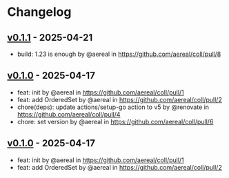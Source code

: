 # Changelog

## [v0.1.1](https://github.com/aereal/coll/compare/v0.1.0...v0.1.1) - 2025-04-21
- build: 1.23 is enough by @aereal in https://github.com/aereal/coll/pull/8

## [v0.1.0](https://github.com/aereal/coll/commits/v0.1.0) - 2025-04-17
- feat: init by @aereal in https://github.com/aereal/coll/pull/1
- feat: add OrderedSet by @aereal in https://github.com/aereal/coll/pull/2
- chore(deps): update actions/setup-go action to v5 by @renovate in https://github.com/aereal/coll/pull/4
- chore: set version by @aereal in https://github.com/aereal/coll/pull/6

## [v0.1.0](https://github.com/aereal/coll/commits/v0.1.0) - 2025-04-17
- feat: init by @aereal in https://github.com/aereal/coll/pull/1
- feat: add OrderedSet by @aereal in https://github.com/aereal/coll/pull/2
